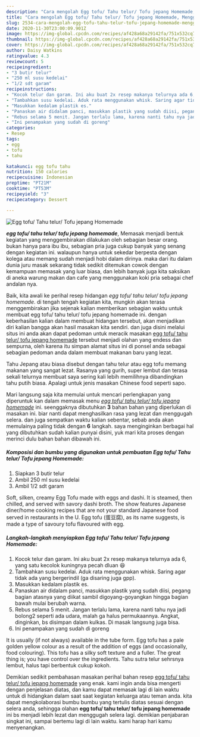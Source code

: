 ```yaml
---
description: "Cara mengolah Egg tofu/ Tahu telur/ Tofu jepang Homemade, Menggugah Selera"
title: "Cara mengolah Egg tofu/ Tahu telur/ Tofu jepang Homemade, Menggugah Selera"
slug: 2534-cara-mengolah-egg-tofu-tahu-telur-tofu-jepang-homemade-menggugah-selera
date: 2020-11-30T23:00:09.901Z
image: https://img-global.cpcdn.com/recipes/af428a68a29142fa/751x532cq70/egg-tofu-tahu-telur-tofu-jepang-homemade-foto-resep-utama.jpg
thumbnail: https://img-global.cpcdn.com/recipes/af428a68a29142fa/751x532cq70/egg-tofu-tahu-telur-tofu-jepang-homemade-foto-resep-utama.jpg
cover: https://img-global.cpcdn.com/recipes/af428a68a29142fa/751x532cq70/egg-tofu-tahu-telur-tofu-jepang-homemade-foto-resep-utama.jpg
author: Daisy Watkins
ratingvalue: 4.3
reviewcount: 5
recipeingredient:
- "3 butir telur"
- "250 ml susu kedelai"
- "1/2 sdt garam"
recipeinstructions:
- "Kocok telur dan garam. Ini aku buat 2x resep makanya telurnya ada 6, yang satu kecolok kuningnya pecah dluan 😆"
- "Tambahkan susu kedelai. Aduk rata menggunakan whisk. Saring agar tidak ada yang bergerindil (ga disaring juga gpp)."
- "Masukkan kedalam plastik es."
- "Panaskan air didalam panci, masukkan plastik yang sudah diisi, pegang bagian atasnya yang diikat sambil digoyang-goyangkan hingga bagian bawah mulai berubah warna."
- "Rebus selama 5 menit. Jangan terlalu lama, karena nanti tahu nya jadi bolong2 seperti ada udara, malah ga halus permukaannya. Angkat, dinginkan, bs disimpan dalam kulkas. Di masak langsung juga bisa."
- "Ini penampakan yang sudah di goreng"
categories:
- Resep
tags:
- egg
- tofu
- tahu

katakunci: egg tofu tahu 
nutrition: 150 calories
recipecuisine: Indonesian
preptime: "PT21M"
cooktime: "PT53M"
recipeyield: "3"
recipecategory: Dessert

---
```



![Egg tofu/ Tahu telur/ Tofu jepang Homemade](https://img-global.cpcdn.com/recipes/af428a68a29142fa/751x532cq70/egg-tofu-tahu-telur-tofu-jepang-homemade-foto-resep-utama.jpg)

<b><i>egg tofu/ tahu telur/ tofu jepang homemade</i></b>, Memasak menjadi bentuk kegiatan yang menggembirakan dilakukan oleh sebagian besar orang. bukan hanya para ibu ibu, sebagian pria juga cukup banyak yang senang dengan kegiatan ini. walaupun hanya untuk sekedar berpesta dengan kolega atau memang sudah menjadi hobi dalam dirinya. maka dari itu dalam dunia juru masak sekarang tidak sedikit ditemukan cowok dengan kemampuan memasak yang luar biasa, dan lebih banyak juga kita saksikan di aneka warung makan dan cafe yang menggunakan koki pria sebagai chef andalan nya.

Baik, kita awali ke perihal resep hidangan <i>egg tofu/ tahu telur/ tofu jepang homemade</i>. di tengah tengah kegiatan kita, mungkin akan terasa menggembirakan jika sejenak kalian memberikan sebagian waktu untuk membuat egg tofu/ tahu telur/ tofu jepang homemade ini. dengan keberhasilan kalian dalam membuat hidangan tersebut, akan menjadikan diri kalian bangga akan hasil masakan kita sendiri. dan juga disini melalui situs ini anda akan dapat pedoman untuk meracik masakan <u>egg tofu/ tahu telur/ tofu jepang homemade</u> tersebut menjadi olahan yang endess dan sempurna, oleh karena itu simpan alamat situs ini di ponsel anda sebagai sebagian pedoman anda dalam membuat makanan baru yang lezat.

Tahu Jepang atau biasa disebut dengan tahu telur atau egg tofu memang makanan yang sangat lezat. Rasanya yang gurih, super lembut dan terasa sekali telurnya membuat saya sering kali lebih memilihnya dibandingkan tahu putih biasa. Apalagi untuk jenis masakan Chinese food seperti sapo.


Mari langsung saja kita memulai untuk mencari perlengkapan yang diperuntuk kan dalam memasak menu <u><i>egg tofu/ tahu telur/ tofu jepang homemade</i></u> ini. seenggaknya dibutuhkan <b>3</b> bahan bahan yang diperlukan di masakan ini. biar nanti dapat menghasilkan rasa yang lezat dan menggugah selera. dan juga sempatkan waktu kalian sebentar, sebab anda akan memulainya paling tidak dengan <b>6</b> langkah. saya menginginkan berbagai hal yang dibutuhkan sudah kalian punyai disini, yuk mari kita proses dengan merinci dulu bahan bahan dibawah ini.

<!--inarticleads1-->

##### Komposisi dan bumbu yang digunakan untuk pembuatan Egg tofu/ Tahu telur/ Tofu jepang Homemade:

1. Siapkan 3 butir telur
1. Ambil 250 ml susu kedelai
1. Ambil 1/2 sdt garam


Soft, silken, creamy Egg Tofu made with eggs and dashi. It is steamed, then chilled, and served with savory dashi broth. The show features Japanese diner/home cooking recipes that are not your standard Japanese food served in restaurants in the U. Egg tofu (蛋豆腐), as its name suggests, is made a type of savoury tofu flavoured with egg. 

<!--inarticleads2-->

##### Langkah-langkah menyiapkan Egg tofu/ Tahu telur/ Tofu jepang Homemade:

1. Kocok telur dan garam. Ini aku buat 2x resep makanya telurnya ada 6, yang satu kecolok kuningnya pecah dluan 😆
1. Tambahkan susu kedelai. Aduk rata menggunakan whisk. Saring agar tidak ada yang bergerindil (ga disaring juga gpp).
1. Masukkan kedalam plastik es.
1. Panaskan air didalam panci, masukkan plastik yang sudah diisi, pegang bagian atasnya yang diikat sambil digoyang-goyangkan hingga bagian bawah mulai berubah warna.
1. Rebus selama 5 menit. Jangan terlalu lama, karena nanti tahu nya jadi bolong2 seperti ada udara, malah ga halus permukaannya. Angkat, dinginkan, bs disimpan dalam kulkas. Di masak langsung juga bisa.
1. Ini penampakan yang sudah di goreng


It is usually (if not always) available in the tube form. Egg tofu has a pale golden yellow colour as a result of the addition of eggs (and occasionally, food colouring). This tofu has a silky soft texture and a fuller. The great thing is; you have control over the ingredients. Tahu sutra telur sehrsnya lembut, halus tapi berbentuk cukup kokoh. 

Demikian sedikit pembahasan masakan perihal bahan resep <u>egg tofu/ tahu telur/ tofu jepang homemade</u> yang enak. kami ingin anda bisa mengerti dengan penjelasan diatas, dan kamu dapat memasak lagi di lain waktu untuk di hidangkan dalam saat saat kegiatan keluarga atau teman anda. kita dapat mengkolaborasi bumbu bumbu yang tertulis diatas sesuai dengan selera anda, sehingga olahan <b>egg tofu/ tahu telur/ tofu jepang homemade</b> ini bs menjadi lebih lezat dan menggugah selera lagi. demikian penjabaran singkat ini, sampai bertemu lagi di lain waktu. kami harap hari kamu menyenangkan.
